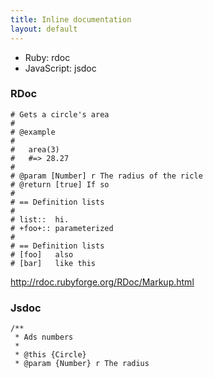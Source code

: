 ```yaml
---
title: Inline documentation
layout: default
---
```


* Ruby: rdoc
* JavaScript: jsdoc

### RDoc

    # Gets a circle's area
    #
    # @example
    #
    #   area(3)
    #   #=> 28.27
    #
    # @param [Number] r The radius of the ricle
    # @return [true] If so
    #
    # == Definition lists
    #
    # list::  hi.
    # +foo+:: parameterized
    #
    # == Definition lists
    # [foo]   also
    # [bar]   like this

http://rdoc.rubyforge.org/RDoc/Markup.html

### Jsdoc

    /**
     * Ads numbers
     *
     * @this {Circle}
     * @param {Number} r The radius
